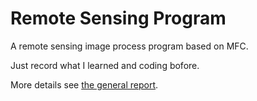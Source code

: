 # Remote Sensing Program
A remote sensing image process program based on MFC. 

Just record what I learned and coding bofore.

More details see [the general report](doc/实验总报告_PDF打印.pdf).
